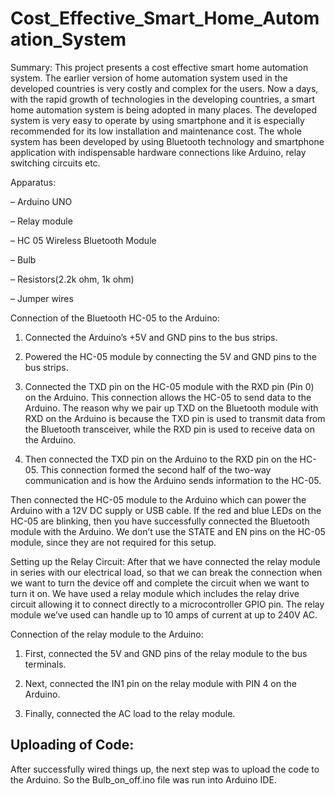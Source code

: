 # Cost_Effective_Smart_Home_Automation_System


Summary: This project presents a cost effective smart home automation system. The earlier version of home automation system used in the developed countries is very costly and complex for the users. Now a days, with the rapid growth of technologies in the developing countries, a smart home automation system is being adopted in many places. The developed system is very easy to operate by using smartphone and it is especially recommended for its low installation and maintenance cost. The whole system has been developed by using Bluetooth technology and smartphone application with indispensable hardware connections like Arduino, relay switching circuits etc.

Apparatus: 

– Arduino UNO

– Relay module

– HC 05 Wireless Bluetooth Module

– Bulb

– Resistors(2.2k ohm, 1k ohm)

– Jumper wires

Connection of the Bluetooth HC-05 to the Arduino:

1) Connected the Arduino’s +5V and GND pins to the bus strips.

2) Powered the HC-05 module by connecting the 5V and GND pins to the bus strips.

3) Connected the TXD pin on the HC-05 module with the RXD pin (Pin 0) on the Arduino. This connection allows the HC-05 to send data to the Arduino. The reason why we pair up TXD on the Bluetooth module with RXD on the Arduino is because the TXD pin is used to transmit data from the Bluetooth transceiver, while the RXD pin is used to receive data on the Arduino.

4) Then connected the TXD pin on the Arduino to the RXD pin on the HC-05. This connection formed the second half of the two-way communication and is how the Arduino sends information to the HC-05.

Then connected the HC-05 module to the Arduino which can power the Arduino with a 12V DC supply or USB cable. If the red and blue LEDs on the HC-05 are blinking, then you have successfully connected the Bluetooth module with the Arduino. We don’t use the STATE and EN pins on the HC-05 module, since they are not required for this setup.

Setting up the Relay Circuit:
After that we have connected the relay module in series with our electrical load, so that we can break the connection when we want to turn the device off and complete the circuit when we want to turn it on. We have used a relay module which includes the relay drive circuit allowing it to connect directly to a microcontroller GPIO pin. The relay module we’ve used can handle up to 10 amps of current at up to 240V AC.

Connection of the relay module to the Arduino: 
1) First, connected the 5V and GND pins of the relay module to the bus terminals.

2) Next, connected the IN1 pin on the relay module with PIN 4 on the Arduino.

3) Finally, connected the AC load to the relay module. 

## Uploading of Code:
After successfully wired things up, the next step was to upload the code to the Arduino. So the Bulb_on_off.ino file was run into Arduino IDE.
